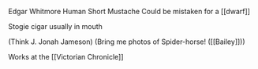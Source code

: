 Edgar Whitmore
Human
Short
Mustache
Could be mistaken for a [[dwarf]]

Stogie cigar usually in mouth

(Think J. Jonah Jameson)
(Bring me photos of Spider-horse! ([[Bailey]]))

Works at the [[Victorian Chronicle]]